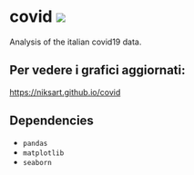 # covid ![](https://travis-ci.com/niksart/covid.svg?branch=master)
Analysis of the italian covid19 data.

## Per vedere i grafici aggiornati:
https://niksart.github.io/covid

## Dependencies
- `pandas`
- `matplotlib`
- `seaborn` 

